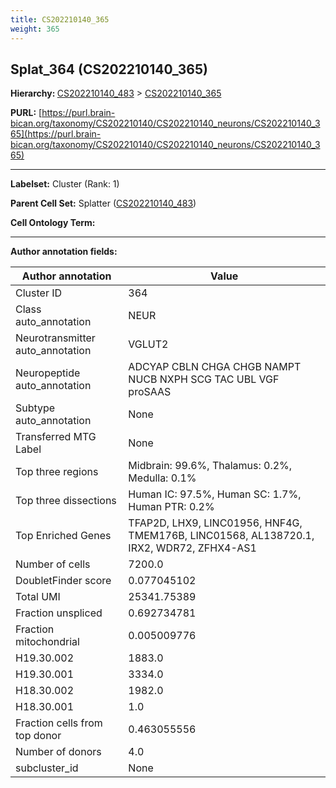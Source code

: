 ```yaml
---
title: CS202210140_365
weight: 365
---
```

## Splat_364 (CS202210140_365)
<b>Hierarchy: </b>
[CS202210140_483](../CS202210140_483) >
[CS202210140_365](../CS202210140_365)

**PURL:** [https://purl.brain-bican.org/taxonomy/CS202210140/CS202210140_neurons/CS202210140_365](https://purl.brain-bican.org/taxonomy/CS202210140/CS202210140_neurons/CS202210140_365)

---


**Labelset:** Cluster (Rank: 1)

**Parent Cell Set:** Splatter ([CS202210140_483](../CS202210140_483))



**Cell Ontology Term:** 

[MARKER GENES.]: #


---

[TRANSFERRED ANNOTATIONS.]: #


[AUTHOR ANNOTATION FIELDS.]: #


**Author annotation fields:**

| Author annotation | Value |
|-------------------|-------|
|Cluster ID|364|
|Class auto_annotation|NEUR|
|Neurotransmitter auto_annotation|VGLUT2|
|Neuropeptide auto_annotation|ADCYAP CBLN CHGA CHGB NAMPT NUCB NXPH SCG TAC UBL VGF proSAAS|
|Subtype auto_annotation|None|
|Transferred MTG Label|None|
|Top three regions|Midbrain: 99.6%, Thalamus: 0.2%, Medulla: 0.1%|
|Top three dissections|Human IC: 97.5%, Human SC: 1.7%, Human PTR: 0.2%|
|Top Enriched Genes|TFAP2D, LHX9, LINC01956, HNF4G, TMEM176B, LINC01568, AL138720.1, IRX2, WDR72, ZFHX4-AS1|
|Number of cells|7200.0|
|DoubletFinder score|0.077045102|
|Total UMI|25341.75389|
|Fraction unspliced|0.692734781|
|Fraction mitochondrial|0.005009776|
|H19.30.002|1883.0|
|H19.30.001|3334.0|
|H18.30.002|1982.0|
|H18.30.001|1.0|
|Fraction cells from top donor|0.463055556|
|Number of donors|4.0|
|subcluster_id|None|
